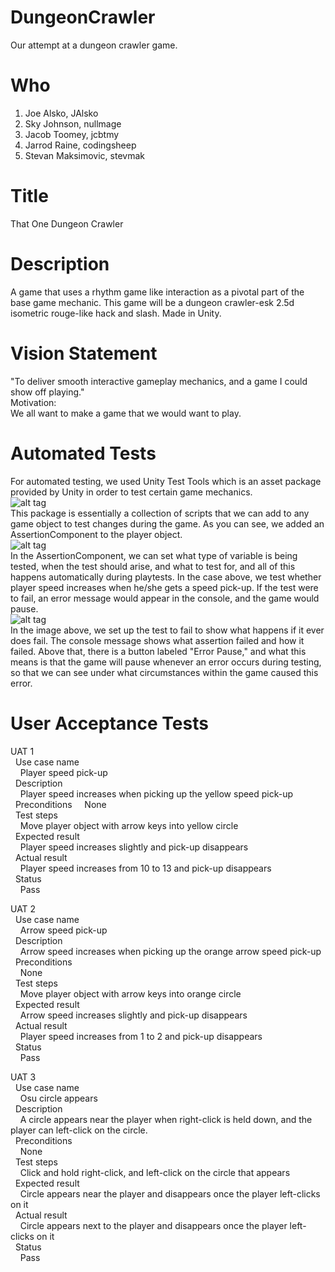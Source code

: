 # DungeonCrawler #
Our attempt at a dungeon crawler game.

# Who #
1.  Joe Alsko, JAlsko
2.  Sky Johnson, nullmage
3.  Jacob Toomey, jcbtmy
4.  Jarrod Raine, codingsheep
5.  Stevan Maksimovic, stevmak

# Title #

That One Dungeon Crawler

# Description #

A game that uses a rhythm game like interaction as a pivotal part of the base game mechanic. This game will be a dungeon crawler-esk 2.5d isometric rouge-like hack and slash. Made in Unity.

# Vision Statement #

"To deliver smooth interactive gameplay mechanics, and a game I could show off playing."   
Motivation:  
We all want to make a game that we would want to play.

# Automated Tests #

For automated testing, we used Unity Test Tools which is an asset package provided by Unity in order to test certain game mechanics.  
![alt tag](http://i.imgur.com/YeFUt28.png)  
This package is essentially a collection of scripts that we can add to any game object to test changes during the game. As you can see, we added an AssertionComponent to the player object.  
![alt tag](http://i.imgur.com/M2iXgQC.png)  
In the AssertionComponent, we can set what type of variable is being tested, when the test should arise, and what to test for, and all of this happens automatically during playtests. In the case above, we test whether player speed increases when he/she gets a speed pick-up. If the test were to fail, an error message would appear in the console, and the game would pause.  
![alt tag](http://i.imgur.com/ZlSNvZO.png)  
In the image above, we set up the test to fail to show what happens if it ever does fail. The console message shows what assertion failed and how it failed. Above that, there is a button labeled "Error Pause," and what this means is that the game will pause whenever an error occurs during testing, so that we can see under what circumstances within the game caused this error.  

# User Acceptance Tests #

UAT 1  
&nbsp;&nbsp;Use case name   
&nbsp;&nbsp;&nbsp;&nbsp;Player speed pick-up  
&nbsp;&nbsp;Description  
&nbsp;&nbsp;&nbsp;&nbsp;Player speed increases when picking up the yellow speed pick-up
&nbsp;&nbsp;Preconditions 
&nbsp;&nbsp;&nbsp;&nbsp;None  
&nbsp;&nbsp;Test steps  
&nbsp;&nbsp;&nbsp;&nbsp;Move player object with arrow keys into yellow circle   
&nbsp;&nbsp;Expected result  
&nbsp;&nbsp;&nbsp;&nbsp;Player speed increases slightly and pick-up disappears  
&nbsp;&nbsp;Actual result   
&nbsp;&nbsp;&nbsp;&nbsp;Player speed increases from 10 to 13 and pick-up disappears  
&nbsp;&nbsp;Status  
&nbsp;&nbsp;&nbsp;&nbsp;Pass    
    
UAT 2   
&nbsp;&nbsp;Use case name   
&nbsp;&nbsp;&nbsp;&nbsp;Arrow speed pick-up  
&nbsp;&nbsp;Description  
&nbsp;&nbsp;&nbsp;&nbsp;Arrow speed increases when picking up the orange arrow speed pick-up    
&nbsp;&nbsp;Preconditions  
&nbsp;&nbsp;&nbsp;&nbsp;None  
&nbsp;&nbsp;Test steps  
&nbsp;&nbsp;&nbsp;&nbsp;Move player object with arrow keys into orange circle   
&nbsp;&nbsp;Expected result  
&nbsp;&nbsp;&nbsp;&nbsp;Arrow speed increases slightly and pick-up disappears   
&nbsp;&nbsp;Actual result   
&nbsp;&nbsp;&nbsp;&nbsp;Player speed increases from 1 to 2 and pick-up disappears   
&nbsp;&nbsp;Status  
&nbsp;&nbsp;&nbsp;&nbsp;Pass  
    
UAT 3   
&nbsp;&nbsp;Use case name   
&nbsp;&nbsp;&nbsp;&nbsp;Osu circle appears  
&nbsp;&nbsp;Description  
&nbsp;&nbsp;&nbsp;&nbsp;A circle appears near the player when right-click is held down, and the player can left-click on the circle.    
&nbsp;&nbsp;Preconditions  
&nbsp;&nbsp;&nbsp;&nbsp;None  
&nbsp;&nbsp;Test steps  
&nbsp;&nbsp;&nbsp;&nbsp;Click and hold right-click, and left-click on the circle that appears   
&nbsp;&nbsp;Expected result  
&nbsp;&nbsp;&nbsp;&nbsp;Circle appears near the player and disappears once the player left-clicks on it  
&nbsp;&nbsp;Actual result   
&nbsp;&nbsp;&nbsp;&nbsp;Circle appears next to the player and disappears once the player left-clicks on it  
&nbsp;&nbsp;Status  
&nbsp;&nbsp;&nbsp;&nbsp;Pass    
